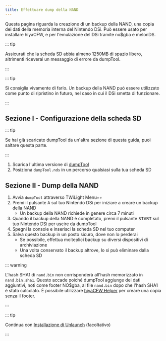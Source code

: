 ```yaml
---
title: Effettuare dump della NAND
---
```


Questa pagina riguarda la creazione di un backup della NAND, una copia dei dati della memoria interna del Nintendo DSi. Può essere usato per installare hiyaCFW, e per l'emulazione del DSi tramite no$gba e melonDS.

::: tip

Assicurati che la scheda SD abbia almeno 1250MB di spazio libero, altrimenti riceverai un messaggio di errore da dumpTool.

:::

::: tip

Si consiglia vivamente di farlo. Un backup della NAND può essere utilizzato come punto di ripristino in futuro, nel caso in cui il DSi smetta di funzionare.

:::

## Sezione I - Configurazione della scheda SD

::: tip

Se hai già scaricato dumpTool da un'altra sezione di questa guida, puoi saltare questa parte.

:::

1. Scarica l'ultima versione di [dumpTool](https://github.com/zoogie/dumpTool/releases/latest/download/dumpTool.nds)
1. Posiziona `dumpTool.nds` in un percorso qualsiasi sulla tua scheda SD


## Sezione II - Dump della NAND

1. Avvia `dumpTool` attraverso TWiLight Menu++
1. Premi il pulsante <kbd class="face">A</kbd> sul tuo Nintendo DSi per iniziare a creare un backup della NAND
   - Un backup della NAND richiede in genere circa 7 minuti
1. Quando il backup della NAND è completato, premi il pulsante <kbd>START</kbd> sul tuo Nintendo DSi per uscire da dumpTool
1. Spegni la console e inserisci la scheda SD nel tuo computer
1. Salva questo backup in un posto sicuro, dove non lo perderai
   - Se possibile, effettua molteplici backup su diversi dispositivi di archiviazione
   - Una volta conservato il backup altrove, lo si può eliminare dalla scheda SD

::: warning

L'hash SHA1 di `nand.bin` non corrisponderà all'hash memorizzato in `nand.bin.sha1`. Questo accade poiché dumpTool aggiunge dei dati aggiuntivi, noti come footer NO$gba, al file `nand.bin` dopo che l'hash SHA1 è stato calcolato. È possibile utilizzare [hiyaCFW Helper](https://github.com/mondul/HiyaCFW-Helper/releases) per creare una copia senza il footer.

:::

::: tip

Continua con [Installazione di Unlaunch](installing-unlaunch.html) (facoltativo)

:::

